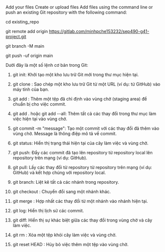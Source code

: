 Add your files
Create or upload files
Add files using the command line or push an existing Git repository with the following command:

cd existing_repo

git remote add origin https://gitlab.com/minhpche153232/sep490-g41-project.git

git branch -M main

git push -uf origin main

Dưới đây là một số lệnh cơ bản trong Git:

1. git init: Khởi tạo một kho lưu trữ Git mới trong thư mục hiện tại.

2. git clone <url>: Sao chép một kho lưu trữ Git từ một URL (ví dụ: từ GitHub) vào máy tính của bạn.

3. git add <file>: Thêm một tệp đã chỉ định vào vùng chờ (staging area) để chuẩn bị cho việc commit.

4. git add . hoặc git add --all: Thêm tất cả các thay đổi trong thư mục làm việc hiện tại vào vùng chờ.

5. git commit -m "message": Tạo một commit với các thay đổi đã thêm vào vùng chờ. Message là thông điệp mô tả về commit.

6. git status: Hiển thị trạng thái hiện tại của cây làm việc và vùng chờ.

7. git push: Đẩy các commit đã tạo lên repository từ repository local lên repository trên mạng (ví dụ: GitHub).

8. git pull: Lấy các thay đổi từ repository từ repository trên mạng (ví dụ: GitHub) và kết hợp chúng với repository local.

9. git branch: Liệt kê tất cả các nhánh trong repository.

10. git checkout <branch>: Chuyển đổi sang một nhánh khác.

11. git merge <branch>: Hợp nhất các thay đổi từ một nhánh vào nhánh hiện tại.

12. git log: Hiển thị lịch sử các commit.

13. git diff: Hiển thị sự khác biệt giữa các thay đổi trong vùng chờ và cây làm việc.

14. git rm <file>: Xóa một tệp khỏi cây làm việc và vùng chờ.

15. git reset HEAD <file>: Hủy bỏ việc thêm một tệp vào vùng chờ.
